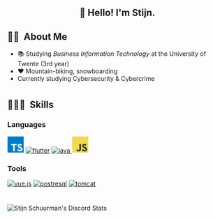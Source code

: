 <h2 style="font-weight: bold" align="center">👋 Hello! I'm Stijn.</h2>


## 🙋🏼&nbsp; **About Me**
+ 📚 Studying _Business Information Technology_ at the University of Twente (3rd year)
+ :heart: Mountain-biking, snowboarding
+ Currently studying Cybersecurity & Cybercrime

#

## 🧑🏼‍💻&nbsp; **Skills**
### Languages
<p align="left">

<!-- typescript -->
<a href="https://www.typescriptlang.org/" target="_blank"> <img src="https://raw.githubusercontent.com/devicons/devicon/master/icons/typescript/typescript-original.svg" alt="typescript" width="38" height="38"/></a>
<a href="https://flutter.dev/" target="_blank"> <img src="https://cdn.jsdelivr.net/gh/devicons/devicon/icons/flutter/flutter-original.svg" alt="flutter" width="38" height="38"/></a>
<a href="https://www.oracle.com/java/technologies/" target="_blank"> <img src="https://cdn.jsdelivr.net/gh/devicons/devicon/icons/java/java-original-wordmark.svg" alt="java" width="40" height="40"/> </a> 
<a href="https://developer.mozilla.org/en-US/docs/Web/JavaScript" target="_blank"> <img src="https://raw.githubusercontent.com/devicons/devicon/master/icons/javascript/javascript-original.svg" alt="javascript" width="38" height="38"/> </a><!-- java -->
</p>

<!-- &nbsp; -->
### Tools
<p align="left">

<a href="https://vuejs.org/" target="_blank"><img src="https://cdn.jsdelivr.net/gh/devicons/devicon/icons/vuejs/vuejs-original-wordmark.svg" alt="vue.js" width="38" height="38"/></a>
<a href="https://www.postgresql.org/" target="_blank"><img src="https://cdn.jsdelivr.net/gh/devicons/devicon/icons/postgresql/postgresql-plain-wordmark.svg" alt="postresql" width="40" height="40"/></a>
<a href="http://tomcat.apache.org/" target="_blank"><img src="https://cdn.jsdelivr.net/gh/devicons/devicon/icons/tomcat/tomcat-original.svg" alt="tomcat" width="40" height="40"/></a>

</p>

#

![Stijn Schuurman's Discord Stats](https://github-readme-stats.vercel.app/api?username=Luducrous&show_icons=true&theme=vue-dark)


#
